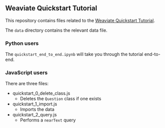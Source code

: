 ## Weaviate Quickstart Tutorial 

This repository contains files related to the [Weaviate Quickstart Tutorial](https://weaviate.io/developers/weaviate/quickstart).

The `data` directory contains the relevant data file.

### Python users

The `quickstart_end_to_end.ipynb` will take you through the tutorial end-to-end.

### JavaScript users

There are three files:

- quickstart_0_delete_class.js
    - Deletes the `Question` class if one exists
- quickstart_1_import.js
    - Imports the data
- quickstart_2_query.js
    - Performs a `nearText` query
